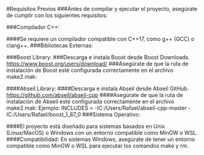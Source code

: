 #Requisitos Previos
###Antes de compilar y ejecutar el proyecto, asegúrate de cumplir con los siguientes requisitos:

###Compilador C++:

####Se requiere un compilador compatible con C++17, como g++ (GCC) o clang++.
###Bibliotecas Externas:

###Boost Library:
###Descarga e instala Boost desde Boost Downloads.
https://www.boost.org/users/download/
###Asegúrate de que la ruta de instalación de Boost esté configurada correctamente en el archivo make2.mak:

####Abseil Library:
####Descarga e instala Abseil desde Abseil GitHub.
https://github.com/abseil/abseil-cpp
####Asegúrate de que la ruta de instalación de Abseil esté configurada correctamente en el archivo make2.mak:
Ejemplo: INCLUDES = -IC:/Users/Rafael/abseil-cpp-master -IC:/Users/Rafael/boost_1_87_0
###Sistema Operativo:

####El proyecto está diseñado para sistemas basados en Unix (Linux/MacOS) o Windows con un entorno compatible como MinGW o WSL.
####Compatibilidad:
En sistemas Windows, asegúrate de tener un entorno compatible como MinGW o WSL para ejecutar los comandos make y rm.

